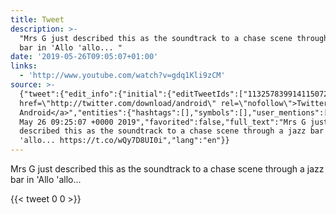 ```yaml
---
title: Tweet
description: >-
  "Mrs G just described this as the soundtrack to a chase scene through a jazz
  bar in 'Allo 'allo... "
date: '2019-05-26T09:05:07+01:00'
links:
  - 'http://www.youtube.com/watch?v=gdq1Kli9zCM'
source: >-
  {"tweet":{"edit_info":{"initial":{"editTweetIds":["1132578399141150720"],"editableUntil":"2019-05-26T10:25:07.301Z","editsRemaining":"5","isEditEligible":true}},"retweeted":false,"source":"<a
  href=\"http://twitter.com/download/android\" rel=\"nofollow\">Twitter for
  Android</a>","entities":{"hashtags":[],"symbols":[],"user_mentions":[],"urls":[{"url":"https://t.co/wQy7D8UI0i","expanded_url":"http://www.youtube.com/watch?v=gdq1Kli9zCM","display_url":"youtube.com/watch?v=gdq1Kl…","indices":["98","121"]}]},"display_text_range":["0","121"],"favorite_count":"0","id_str":"1132578399141150720","truncated":false,"retweet_count":"0","id":"1132578399141150720","possibly_sensitive":false,"created_at":"Sun
  May 26 09:25:07 +0000 2019","favorited":false,"full_text":"Mrs G just
  described this as the soundtrack to a chase scene through a jazz bar in 'Allo
  'allo... https://t.co/wQy7D8UI0i","lang":"en"}}
---
```

Mrs G just described this as the soundtrack to a chase scene through a jazz bar in 'Allo 'allo... 
    
{{< tweet 0 0 >}}
    
